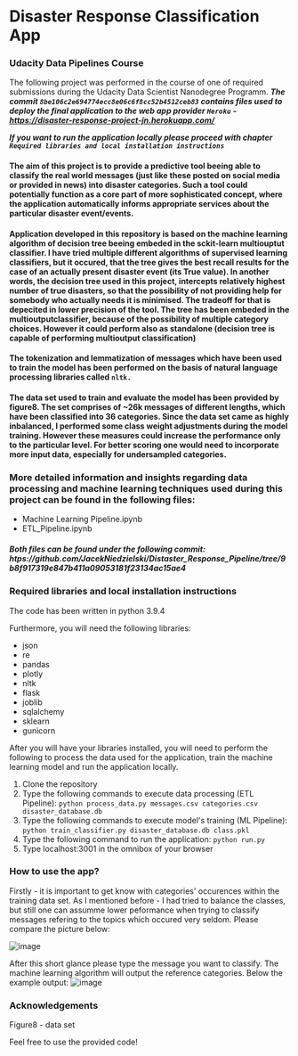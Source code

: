 # Disaster Response Classification App

### Udacity Data Pipelines Course
The following project was performed in the course of one of required submissions during the Udacity Data Scientist Nanodegree Programm.
***The commit `8be106c2e694774ecc8e06c6f8cc52b4512ceb83` 
contains files used to deploy the final application to the web app provider `Heroku`***
***- https://disaster-response-project-jn.herokuapp.com/***

***If you want to run the application locally please proceed with chapter `Required libraries and local installation instructions`***

#### The aim of this project is to provide a predictive tool beeing able to classify the real world messages (just like these posted on social media or provided in news) into disaster categories. Such a tool could potentially function as a core part of more sophisticated concept, where the application automatically informs appropriate services about the particular disaster event/events.

#### Application developed in this repository is based on the machine learning algorithm of decision tree beeing embeded in the sckit-learn multiouptut classifier. I have tried multiple different algorithms of supervised learning classifiers, but it occured, that the tree gives the best recall results for the case of an actually present disaster event (its True value). In another words, the decision tree used in this project, intercepts relatively highest number of true disasters, so that the possibility of not providing help for somebody who actually needs it is minimised. The tradeoff for that is depecited in lower precision of the tool. The tree has been embeded in the multioutputclassifier, because of the possibility of multiple category choices. However it could perform also as standalone (decision tree is capable of performing multioutput classification)

#### The tokenization and lemmatization of messages which have been used to train the model has been performed on the basis of natural language processing libraries called `nltk.` 

#### The data set used to train and evaluate the model has been provided by figure8. The set comprises of ~26k messages of different lengths, which have been classified into 36 categories. Since the data set came as highly inbalanced, I performed some class weight adjustments during the model training. However these measures could increase the performance only to the particular level. For better scoring one would need to incorporate more input data, especially for undersampled categories.

### More detailed information and insights regarding data processing and machine learning techniques used during this project can be found in the following files:
- Machine Learning Pipeline.ipynb
- ETL_Pipeline.ipynb
##### Both files can be found under the following commit: htps://github.com/JacekNiedzielski/Distaster_Response_Pipeline/tree/9b8f917319e847b411a09053181f23134ac15ae4


### Required libraries and local installation instructions

The code has been written in python 3.9.4

Furthermore, you will need the following libraries:
- json
- re
- pandas
- plotly
- nltk
- flask
- joblib
- sqlalchemy
- sklearn
- gunicorn

After you will have your libraries installed, you will need to perform the following to process the data used for the application, train the machine learning model and run the application locally. 

1. Clone the repository
2. Type the following commands to execute data processing (ETL Pipeline): `python process_data.py messages.csv categories.csv disaster_database.db`
3. Type the following commands to execute model's training (ML Pipeline): `python train_classifier.py disaster_database.db class.pkl`
4. Type the following command to run the application:                     `python run.py`
5. Type localhost:3001 in the omnibox of your browser


### How to use the app? 

Firstly - it is important to get know with categories' occurences within the training data set. As I mentioned before - I had tried to balance the classes, but still one can assumme lower peformance when trying to classify messages refering to the topics which occured very seldom. Please compare the picture below:

![image](https://user-images.githubusercontent.com/64994740/139306599-707b4dbc-6852-4388-a074-b23e834a3f09.png)


After this short glance please type the message you want to classify. The machine learning algorithm will output the reference categories. Below the example output:
![image](https://user-images.githubusercontent.com/64994740/139308951-71eef84b-6bb1-412a-951d-4ac8e8a0f966.png)




### Acknowledgements

Figure8 - data set <br/>






Feel free to use the provided code!


